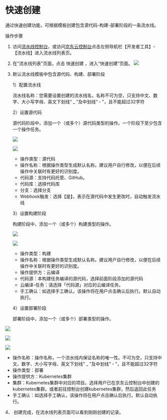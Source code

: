 # 快速创建
通过快速创建功能，可根据模板创建包含源代码-构建-部署阶段的一条流水线。

操作步骤

1. 访问[流水线控制台](https://codepipeline-console.jdcloud.com/pipeline/list)，或访问[京东云控制台](https://console.jdcloud.com)点击左侧导航栏【开发者工具】-【流水线】进入流水线列表页。

2. 在“流水线列表”页面，点击 快速创建 ，进入“快速创建”页面。
 ![](/image/codepipeline/Quick-Creation.png) 

3. 默认流水线模板中包含源代码、构建、部署阶段 

   1）配置流水线
  
   流水线名称：您需要设置创建的流水线名，名称不可为空，只支持中文、数字、大小写字母、英文下划线“ _ ”及中划线“ - ”，且不能超过32字符

   2）设置源代码
  
   源代码阶段中，添加一个（或多个）源代码类型的操作。一个阶段下至少包含一个操作任务。
   
   ![](/image/codepipeline/cre-source-stage.png)
   
   ![](/image/codepipeline/cre-source-stage2.png) 
  
   * 操作类型：源代码
   * 操作名称：根据操作类型生成默认名称。建议用户自行修改，以便在后续操作中关联时有更好的识别度。
   * 代码源：支持代码托管、GitHub。
   * 代码库：选择代码库
   * 分支：选择分支
   * Webhook触发：选择【是】，表示在源代码中发生更改时，自动触发流水线


   3）设置构建阶段
  
   构建阶段中，添加一个（或多个）构建类型的操作。
   
   ![](/image/codepipeline/cre-build-stage.png)
      
   ![](/image/codepipeline/cre-build-action.png)
 
   * 操作类型：构建
   * 操作名称：根据操作类型生成默认名称。建议用户自行修改，以便在后续操作中关联时有更好的识别度。
   * 操作提供方：云编译
   * 代码源：本构建任务编译的源代码，选择前面阶段添加的源代码
   * 云编译-任务：请选择「代码源」对应的云编译任务。
   * 手工确认：如选择手工确认，该操作将在用户点击确认后执行。默认自动执行。

   4）设置部署阶段
  
   部署阶段中，添加一个（或多个）部署类型的操作。
   
  ![](/image/codepipeline/cre-deploy-stage.png) 
     
  ![](/image/codepipeline/cre-deploy-action.png)
  
  ![](/image/codepipeline/cre-deploy-action2.png)

 

 
   * 操作名称：操作名称，一个流水线内保证名称的唯一性。不可为空，只支持中文、数字、大小写字母、英文下划线“ _ ”及中划线“ - ”，且不能超过32字符
   * 操作类型：部署
   * 操作提供方：Kubernetes集群
   * 集群：Kubernetes集群中对应的项目。选择用户已在京东云控制台中创建的kubernetes集群。或者前往控制台创建kubernetes集群，然后返回此任务
   * 手工确认：如选择手工确认，该操作将在用户点击确认后执行。默认自动执行。

4、	创建完成，在流水线列表页面可以看到刚刚创建的记录。

